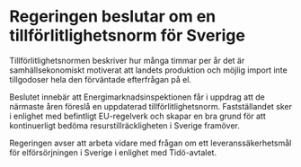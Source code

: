 # Regeringen beslutar om en tillförlitlighetsnorm för Sverige

Tillförlitlighetsnormen beskriver hur många timmar per år det är samhällsekonomiskt motiverat att landets produktion och möjlig import inte tillgodoser hela den förväntade efterfrågan på el.

Beslutet innebär att Energimarknadsinspektionen får i uppdrag att de närmaste åren föreslå en uppdaterad tillförlitlighetsnorm. Fastställandet sker i enlighet med befintligt EU\-regelverk och skapar en bra grund för att kontinuerligt bedöma resurstillräckligheten i Sverige framöver.

Regeringen avser att arbeta vidare med frågan om ett leveranssäkerhetsmål för elförsörjningen i Sverige i enlighet med Tidö\-avtalet.
